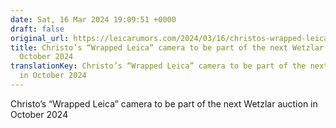 ```yaml
---
date: Sat, 16 Mar 2024 19:09:51 +0000
draft: false
original_url: https://leicarumors.com/2024/03/16/christos-wrapped-leica-camera-to-be-part-of-the-next-wetzlar-auction-in-october-2024.aspx/
title: Christo’s “Wrapped Leica” camera to be part of the next Wetzlar auction in
  October 2024
translationKey: Christo’s “Wrapped Leica” camera to be part of the next Wetzlar auction
  in October 2024
---
```


Christo’s “Wrapped Leica” camera to be part of the next Wetzlar auction in October 2024